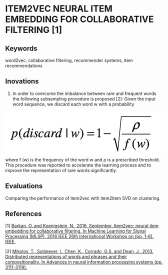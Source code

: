 # ITEM2VEC NEURAL ITEM EMBEDDING FOR COLLABORATIVE FILTERING [1]

## Keywords
word2vec, collaborative filtering, recommender systems, item recommendations

## Inovations
1. In order to overcome the imbalance between rare and frequent words the following subsampling procedure is proposed [2]: Given the input word sequence, we discard each word w with a probability
<img src='images/1.jpg'>
where f (w) is the frequency of the word w and ρ is a prescribed
threshold. This procedure was reported to accelerate the learning process and to improve the representation of rare words significantly.

## Evaluations
Comparing the performance of item2vec with item2item SVD on clustering.

## References
[1] [Barkan, O. and Koenigstein, N., 2016, September. Item2vec: neural item embedding for collaborative filtering. In Machine Learning for Signal Processing (MLSP), 2016 IEEE 26th International Workshop on (pp. 1-6). IEEE.](https://arxiv.org/pdf/1603.04259.pdf)

[2] [Mikolov, T., Sutskever, I., Chen, K., Corrado, G.S. and Dean, J., 2013. Distributed representations of words and phrases and their compositionality. In Advances in neural information processing systems (pp. 3111-3119).](http://papers.nips.cc/paper/5021-distributed-representations-of-words-and-phrases-and-their-compositionality.pdf)